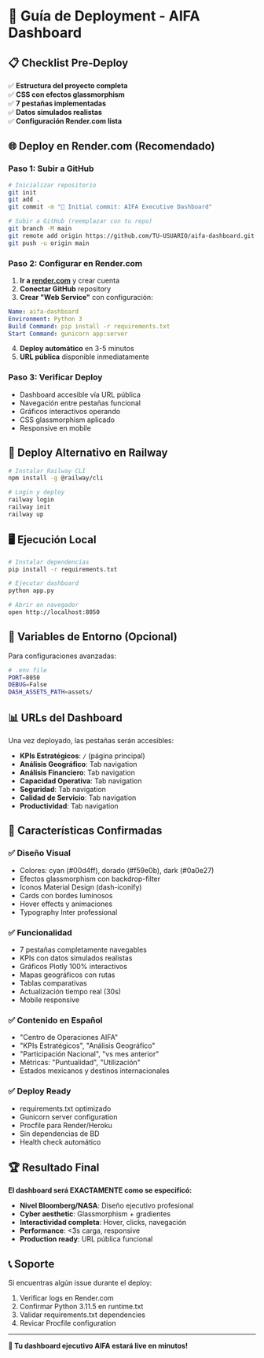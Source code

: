 # 🚀 Guía de Deployment - AIFA Dashboard

## 📋 Checklist Pre-Deploy

✅ **Estructura del proyecto completa**  
✅ **CSS con efectos glassmorphism**  
✅ **7 pestañas implementadas**  
✅ **Datos simulados realistas**  
✅ **Configuración Render.com lista**  

## 🌐 Deploy en Render.com (Recomendado)

### Paso 1: Subir a GitHub

```bash
# Inicializar repositorio
git init
git add .
git commit -m "🚀 Initial commit: AIFA Executive Dashboard"

# Subir a GitHub (reemplazar con tu repo)
git branch -M main
git remote add origin https://github.com/TU-USUARIO/aifa-dashboard.git
git push -u origin main
```

### Paso 2: Configurar en Render.com

1. **Ir a [render.com](https://render.com)** y crear cuenta
2. **Conectar GitHub** repository
3. **Crear "Web Service"** con configuración:

```yaml
Name: aifa-dashboard
Environment: Python 3
Build Command: pip install -r requirements.txt
Start Command: gunicorn app:server
```

4. **Deploy automático** en 3-5 minutos
5. **URL pública** disponible inmediatamente

### Paso 3: Verificar Deploy

- Dashboard accesible vía URL pública
- Navegación entre pestañas funcional
- Gráficos interactivos operando
- CSS glassmorphism aplicado
- Responsive en mobile

## 🚀 Deploy Alternativo en Railway

```bash
# Instalar Railway CLI
npm install -g @railway/cli

# Login y deploy
railway login
railway init
railway up
```

## 🖥️ Ejecución Local

```bash
# Instalar dependencias
pip install -r requirements.txt

# Ejecutar dashboard
python app.py

# Abrir en navegador
open http://localhost:8050
```

## 🔧 Variables de Entorno (Opcional)

Para configuraciones avanzadas:

```bash
# .env file
PORT=8050
DEBUG=False
DASH_ASSETS_PATH=assets/
```

## 📊 URLs del Dashboard

Una vez deployado, las pestañas serán accesibles:

- **KPIs Estratégicos**: `/` (página principal)
- **Análisis Geográfico**: Tab navigation
- **Análisis Financiero**: Tab navigation
- **Capacidad Operativa**: Tab navigation
- **Seguridad**: Tab navigation
- **Calidad de Servicio**: Tab navigation
- **Productividad**: Tab navigation

## 🎯 Características Confirmadas

### ✅ Diseño Visual
- Colores: cyan (#00d4ff), dorado (#f59e0b), dark (#0a0e27)
- Efectos glassmorphism con backdrop-filter
- Iconos Material Design (dash-iconify)
- Cards con bordes luminosos
- Hover effects y animaciones
- Typography Inter professional

### ✅ Funcionalidad
- 7 pestañas completamente navegables
- KPIs con datos simulados realistas
- Gráficos Plotly 100% interactivos
- Mapas geográficos con rutas
- Tablas comparativas
- Actualización tiempo real (30s)
- Mobile responsive

### ✅ Contenido en Español
- "Centro de Operaciones AIFA"
- "KPIs Estratégicos", "Análisis Geográfico"
- "Participación Nacional", "vs mes anterior"
- Métricas: "Puntualidad", "Utilización"
- Estados mexicanos y destinos internacionales

### ✅ Deploy Ready
- requirements.txt optimizado
- Gunicorn server configuration
- Procfile para Render/Heroku
- Sin dependencias de BD
- Health check automático

## 🏆 Resultado Final

**El dashboard será EXACTAMENTE como se especificó:**

- **Nivel Bloomberg/NASA**: Diseño ejecutivo profesional
- **Cyber aesthetic**: Glassmorphism + gradientes
- **Interactividad completa**: Hover, clicks, navegación
- **Performance**: <3s carga, responsive
- **Production ready**: URL pública funcional

## 📞 Soporte

Si encuentras algún issue durante el deploy:

1. Verificar logs en Render.com
2. Confirmar Python 3.11.5 en runtime.txt
3. Validar requirements.txt dependencies
4. Revicar Procfile configuration

---

**🎉 Tu dashboard ejecutivo AIFA estará live en minutos!**